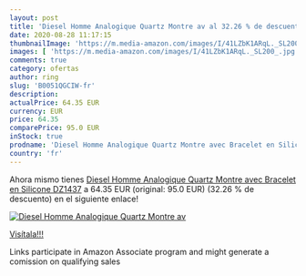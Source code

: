 ```yaml
---
layout: post
title: 'Diesel Homme Analogique Quartz Montre av al 32.26 % de descuento'
date: 2020-08-28 11:17:15
thumbnailImage: 'https://m.media-amazon.com/images/I/41LZbK1ARqL._SL200_.jpg'
images: [ 'https://m.media-amazon.com/images/I/41LZbK1ARqL._SL200_.jpg' ]
comments: true
category: ofertas
author: ring
slug: 'B0051QGCIW-fr'
description:
actualPrice: 64.35 EUR
currency: EUR
price: 64.35
comparePrice: 95.0 EUR
inStock: true
prodname: 'Diesel Homme Analogique Quartz Montre avec Bracelet en Silicone DZ1437'
country: 'fr'
---
```


Ahora mismo tienes [Diesel Homme Analogique Quartz Montre avec Bracelet en Silicone DZ1437](https://www.amazon.fr/dp/B0051QGCIW/?tag=tolees0d-21) a 64.35 EUR (original: 95.0 EUR) (32.26 %  de descuento) en el siguiente enlace!

[![Diesel Homme Analogique Quartz Montre av](https://m.media-amazon.com/images/I/41LZbK1ARqL._SL200_.jpg)](https://www.amazon.fr/dp/B0051QGCIW/?tag=tolees0d-21)

[Visítala!!!](https://www.amazon.fr/dp/B0051QGCIW/?tag=tolees0d-21)

Links participate in Amazon Associate program and might generate a comission on qualifying sales
